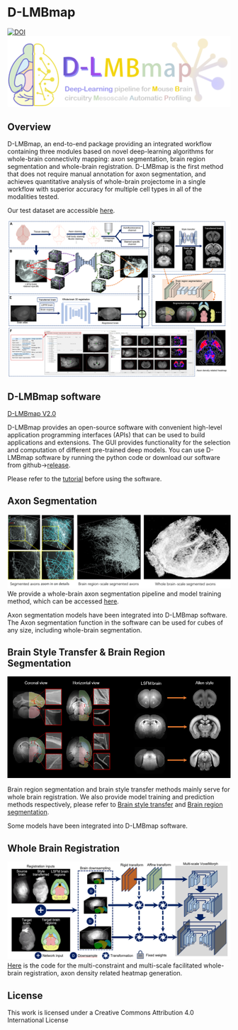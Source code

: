 # D-LMBmap
[![DOI](https://zenodo.org/badge/DOI/10.21203/rs.3.rs-2188055/v1.svg)](https://doi.org/10.21203/rs.3.rs-2188055/v1)
![logo](./D-LMBmap.png)
## Overview
D-LMBmap, an end-to-end package providing an integrated workflow containing three modules based on novel deep-learning algorithms for whole-brain connectivity mapping: axon segmentation, brain region segmentation and whole-brain registration. D-LMBmap is the first method that does not require manual annotation for axon segmentation, and achieves quantitative analysis of whole-brain projectome in a single workflow with superior accuracy for multiple cell types in all of the modalities tested.

Our test dataset are accessible [here](https://drive.google.com/drive/folders/1wQ-gvxpLPXUk6D-2jdbttq_lOw1nzBzz?usp=share_link).


![pipeline](./pipeline.png)
## D-LMBmap software
[D-LMBmap V2.0](https://github.com/lmbneuron/D-LMBmap/releases)

D-LMBmap provides an open-source software with convenient high-level application programming interfaces (APIs) that can be used to build applications and extensions. The GUI provides functionality for the selection and computation of different pre-trained deep models. 
You can use D-LMBmap software by running the python code or download our software from github->[release](https://github.com/lmbneuron/D-LMBmap/releases).

Please refer to the [tutorial](https://github.com/lmbneuron/D-LMBmap/tree/main/tutorial) before using the software. 

## Axon Segmentation
![Axon segmentation](https://github.com/lmbneuron/D-LMBmap/blob/main/Axon%20Segmentation/Data%20Preparation%20and%20Axon%20Segmentation/data/axon%20segmentation.png)
We provide a whole-brain axon segmentation pipeline and model training method, which can be accessed [here](https://github.com/lmbneuron/D-LMBmap/tree/main/Axon%20Segmentation).

Axon segmentation models have been integrated into D-LMBmap software. The Axon segmentation function in the software can be used for cubes of any size, including whole-brain segmentation.

## Brain Style Transfer & Brain Region Segmentation

![Brain region segmentation and Brain style Transfer](https://github.com/lmbneuron/D-LMBmap/blob/main/Brain%20Region%20Segmentation/Brain%20region%20segmentation%20and%20brain%20style%20transfer.png)

Brain region segmentation and brain style transfer methods mainly serve for whole brain registration. We also provide model training and prediction methods respectively, please refer to [Brain style transfer](https://github.com/lmbneuron/D-LMBmap/tree/main/Brain%20Style%20Transfer) and [Brain region segmentation](https://github.com/lmbneuron/D-LMBmap/tree/main/Brain%20Region%20Segmentation).

Some models have been integrated into D-LMBmap software.

## Whole Brain Registration
![Architecture](https://github.com/lmbneuron/D-LMBmap/blob/main/Whole%20Brain%20Registration/imgs/architecture.png)
[Here](https://github.com/lmbneuron/D-LMBmap/tree/main/Whole%20Brain%20Registration) is the code for the multi-constraint and multi-scale facilitated whole-brain registration, axon density related heatmap generation.

## License
This work is licensed under a Creative Commons Attribution 4.0 International License
